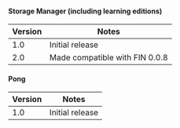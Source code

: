 #### Storage Manager (including learning editions)
Version | Notes
-------------|-------------|
1.0 | Initial release
2.0 | Made compatible with FIN 0.0.8

#### Pong
Version | Notes
-------------|-------------|
1.0 | Initial release
